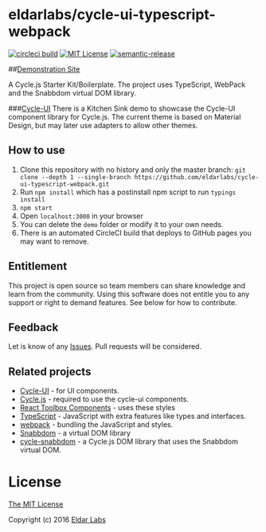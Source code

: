 eldarlabs/cycle-ui-typescript-webpack
====
[![circleci build](https://circleci.com/gh/eldarlabs/cycle-ui-typescript-webpack.svg?style=shield)](https://circleci.com/gh/eldarlabs/cycle-ui-typescript-webpack)
[![MIT License](https://img.shields.io/npm/l/starwars-names.svg)](https://raw.githubusercontent.com/eldarlabs/cycle-ui-typescript-webpack/master/LICENSE)
[![semantic-release](https://img.shields.io/badge/%20%20%F0%9F%93%A6%F0%9F%9A%80-semantic--release-e10079.svg)](https://github.com/semantic-release/semantic-release)

##[Demonstration Site](http://eldarlabs.github.io/cycle-ui-typescript-webpack/)

A Cycle.js Starter Kit/Boilerplate. The project uses TypeScript, WebPack and the Snabbdom virtual DOM library.

###[Cycle-UI](https://github.com/eldarlabs/cycle-ui)
There is a Kitchen Sink demo to showcase the Cycle-UI component library for Cycle.js. The current theme is based on Material Design, but may later use adapters to allow other themes.

How to use
----------

  1. Clone this repository with no history and only the master branch: `git clone --depth 1 --single-branch https://github.com/eldarlabs/cycle-ui-typescript-webpack.git`
  2. Run `npm install` which has a postinstall npm script to run `typings install`
  3. `npm start`
  4. Open `localhost:3000` in your browser
  5. You can delete the `demo` folder or modify it to your own needs.
  6. There is an automated CircleCI build that deploys to GitHub pages you may want to remove.

Entitlement
-----------
This project is open source so team members can share knowledge and learn from the community. Using this software does not entitle you to any support or right to demand features. See below for how to contribute.

Feedback
--------
Let is know of any [Issues](https://github.com/eldarlabs/cycle-ui-typescript-webpack/issues). Pull requests will be considered.

Related projects
----------------

- [Cycle-UI](https://github.com/eldarlabs/cycle-ui) - for UI components.
- [Cycle.js](http://cycle.js.org) - required to use the cycle-ui components.
- [React Toolbox Components](http://react-toolbox.com/#/components) - uses these styles
- [TypeScript](http://www.typescriptlang.org/) - JavaScript with extra features like types and interfaces.
- [webpack](http://webpack.github.io/docs/what-is-webpack.html) - bundling the JavaScript and styles.
- [Snabbdom](https://github.com/paldepind/snabbdom) - a virtual DOM library
- [cycle-snabbdom](https://github.com/TylorS/cycle-snabbdom/) - a Cycle.js DOM library that uses the Snabbdom virtual DOM.

License
=======

[The MIT License](https://raw.githubusercontent.com/eldarlabs/cycle-ui-typescript-webpack/master/LICENSE)

Copyright (c) 2016 [Eldar Labs](https://eldarlabs.com)
